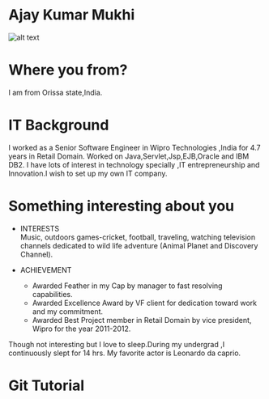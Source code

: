 # Ajay Kumar Mukhi

![alt text]()

# Where you from?
I am from Orissa state,India.

# IT Background
I worked as a Senior Software Engineer in Wipro Technologies ,India for 4.7 years in Retail Domain.
Worked on Java,Servlet,Jsp,EJB,Oracle and IBM DB2.
I have lots of interest in technology specially ,IT entrepreneurship and Innovation.I wish to set up my own IT company.

# Something interesting about you
* INTERESTS                                
    Music, outdoors games-cricket, football, traveling, watching television channels 
    dedicated to wild life adventure (Animal Planet and Discovery Channel).
   
* ACHIEVEMENT
   * Awarded Feather in my Cap by manager to fast resolving capabilities.
   * Awarded Excellence Award by VF client for dedication toward work and my commitment. 
   * Awarded Best Project member in Retail Domain by vice president, Wipro for the year 2011-2012.

Though not interesting but I love to sleep.During my undergrad ,I continuously slept for 14 hrs.
My favorite actor is Leonardo da caprio.

# Git Tutorial

